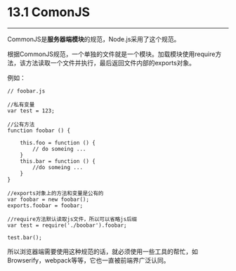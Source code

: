 # 13.1 ComonJS

---

CommonJS是**服务器端模块**的规范，Node.js采用了这个规范。

根据CommonJS规范，一个单独的文件就是一个模块。加载模块使用require方法，该方法读取一个文件并执行，最后返回文件内部的exports对象。

例如：

```
// foobar.js

//私有变量
var test = 123;

//公有方法
function foobar () {

    this.foo = function () {
        // do someing ...
    }
    this.bar = function () {
        //do someing ...
    }
}

//exports对象上的方法和变量是公有的
var foobar = new foobar();
exports.foobar = foobar;
```

```
//require方法默认读取js文件，所以可以省略js后缀
var test = require('./boobar').foobar;

test.bar();
```

所以浏览器端需要使用这种规范的话，就必须使用一些工具的帮忙，如Browserify，webpack等等，它也一直被前端界广泛认同。



